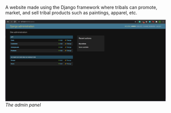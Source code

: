 

A website made using the Django framework where tribals can promote, market, and sell tribal products such as paintings, apparel, etc.


![Django admin](https://github.com/ishita-lyall/FridayNight/blob/master/Desktop/test/Screenshots/Django_admin.png)
*The admin panel*
